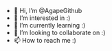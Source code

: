 - 👋 Hi, I’m @AgapeGithub
- 👀 I’m interested in :)
- 🌱 I’m currently learning :)
- 💞️ I’m looking to collaborate on :)
- 📫 How to reach me :)

<!---
AgapeGithub/AgapeGithub is a ✨ special ✨ repository because its `README.md` (this file) appears on your GitHub profile.
You can click the Preview link to take a look at your changes.
--->
